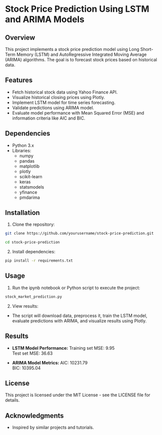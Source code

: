 # Stock Price Prediction Using LSTM and ARIMA Models

## Overview
This project implements a stock price prediction model using Long Short-Term Memory (LSTM) and AutoRegressive Integrated Moving Average (ARIMA) algorithms. The goal is to forecast stock prices based on historical data.

## Features
- Fetch historical stock data using Yahoo Finance API.
- Visualize historical closing prices using Plotly.
- Implement LSTM model for time series forecasting.
- Validate predictions using ARIMA model.
- Evaluate model performance with Mean Squared Error (MSE) and information criteria like AIC and BIC.

## Dependencies
- Python 3.x
- Libraries:
  - numpy
  - pandas
  - matplotlib
  - plotly
  - scikit-learn
  - keras
  - statsmodels
  - yfinance
  - pmdarima

## Installation
1. Clone the repository:
```bash
git clone https://github.com/yourusername/stock-price-prediction.git
```
```bash
cd stock-price-prediction
```

2. Install dependencies:
```bash
pip install -r requirements.txt
```

## Usage
1. Run the ipynb notebook or Python script to execute the project:
```bash
stock_market_prediction.py
```

2. View results:
- The script will download data, preprocess it, train the LSTM model, evaluate predictions with ARIMA, and visualize results using Plotly.

## Results
- **LSTM Model Performance:**
  Training set MSE: 9.95 <br>
  Test set MSE: 36.63<br>

- **ARIMA Model Metrics:**
  AIC: 10231.79<br>
  BIC: 10395.04<br>

## License
This project is licensed under the MIT License - see the LICENSE file for details.

## Acknowledgments
- Inspired by similar projects and tutorials.

